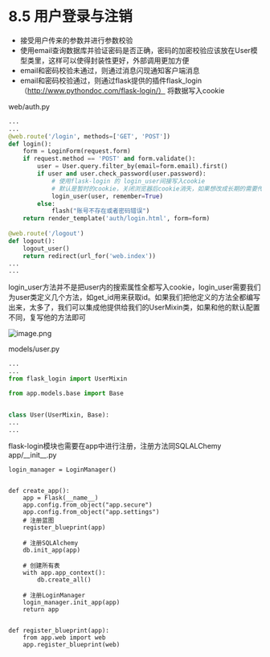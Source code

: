# 8.5 用户登录与注销

- 接受用户传来的参数并进行参数校验
- 使用email查询数据库并验证密码是否正确，密码的加密校验应该放在User模型类里，这样可以使得封装性更好，外部调用更加方便
- email和密码校验未通过，则通过消息闪现通知客户端消息
- email和密码校验通过，则通过flask提供的插件flask_login（http://www.pythondoc.com/flask-login/） 将数据写入cookie

web/auth.py
```python
...
...
@web.route('/login', methods=['GET', 'POST'])
def login():
    form = LoginForm(request.form)
    if request.method == 'POST' and form.validate():
        user = User.query.filter_by(email=form.email).first()
        if user and user.check_password(user.password):
            # 使用flask-login 的 login_user间接写入cookie
            # 默认是暂时的cookie，关闭浏览器后cookie消失，如果想改成长期的需要传入关键字参数remember
            login_user(user, remember=True)
        else:
            flash("账号不存在或者密码错误")
    return render_template('auth/login.html', form=form)
    
@web.route('/logout')
def logout():
    logout_user()
    return redirect(url_for('web.index'))
...
...
```
login_user方法并不是把user内的搜索属性全都写入cookie，login_user需要我们为user类定义几个方法，如get_id用来获取id。如果我们把他定义的方法全都编写出来，太多了，我们可以集成他提供给我们的UserMixin类，如果和他的默认配置不同，复写他的方法即可

![image.png](https://upload-images.jianshu.io/upload_images/7220971-57ee42e71ac8f32b.png?imageMogr2/auto-orient/strip%7CimageView2/2/w/1240)


models/user.py
```python
...
...
from flask_login import UserMixin

from app.models.base import Base


class User(UserMixin, Base):
...
...
```



flask-login模块也需要在app中进行注册，注册方法同SQLALChemy
app/\_\_init__.py
```
login_manager = LoginManager()


def create_app():
    app = Flask(__name__)
    app.config.from_object("app.secure")
    app.config.from_object("app.settings")
    # 注册蓝图
    register_blueprint(app)

    # 注册SQLAlchemy
    db.init_app(app)

    # 创建所有表
    with app.app_context():
        db.create_all()

    # 注册LoginManager
    login_manager.init_app(app)
    return app


def register_blueprint(app):
    from app.web import web
    app.register_blueprint(web)
```
